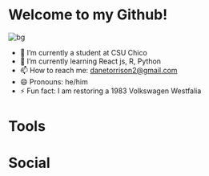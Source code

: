 <h1>Welcome to my Github!</h1>

![bg](https://user-images.githubusercontent.com/90598330/150702298-1d29f5ad-3c68-4e31-a83f-58fb3457f41d.gif)




 - 🔭 I’m currently a student at CSU Chico
 - 🌱 I’m currently learning React js, R, Python
 - 📫 How to reach me: danetorrison2@gmail.com
 - 😄 Pronouns: he/him
 - ⚡ Fun fact: I am restoring a 1983 Volkswagen Westfalia
 
 <h1>Tools</h1>
 
 <h1>Social<h1>
 
 
  

